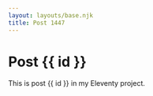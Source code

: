 ```yaml
---
layout: layouts/base.njk
title: Post 1447
---
```


# Post {{ id }}

This is post {{ id }} in my Eleventy project.
